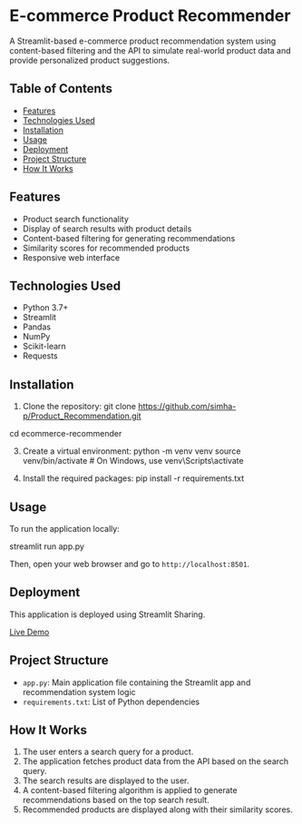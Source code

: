 # E-commerce Product Recommender


A Streamlit-based e-commerce product recommendation system using content-based filtering and the API to simulate real-world product data and provide personalized product suggestions.



## Table of Contents

- [Features](#features)
- [Technologies Used](#technologies-used)
- [Installation](#installation)
- [Usage](#usage)
- [Deployment](#deployment)
- [Project Structure](#project-structure)
- [How It Works](#how-it-works)

## Features

- Product search functionality
- Display of search results with product details
- Content-based filtering for generating recommendations
- Similarity scores for recommended products
- Responsive web interface

## Technologies Used

- Python 3.7+
- Streamlit
- Pandas
- NumPy
- Scikit-learn
- Requests

## Installation

1. Clone the repository:
git clone https://github.com/simha-p/Product_Recommendation.git

cd ecommerce-recommender


3. Create a virtual environment:
python -m venv venv
source venv/bin/activate  # On Windows, use venv\Scripts\activate


4. Install the required packages:
pip install -r requirements.txt


## Usage

To run the application locally:

streamlit run app.py

Then, open your web browser and go to `http://localhost:8501`.

## Deployment

This application is deployed using Streamlit Sharing.

[Live Demo](https://simhagoud.streamlit.app/)

## Project Structure

- `app.py`: Main application file containing the Streamlit app and recommendation system logic
- `requirements.txt`: List of Python dependencies

## How It Works

1. The user enters a search query for a product.
2. The application fetches product data from the API based on the search query.
3. The search results are displayed to the user.
4. A content-based filtering algorithm is applied to generate recommendations based on the top search result.
5. Recommended products are displayed along with their similarity scores.
